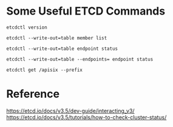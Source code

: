 # Some Useful ETCD Commands
```
etcdctl version
```
```
etcdctl --write-out=table member list
```
```
etcdctl --write-out=table endpoint status
```
```
etcdctl --write-out=table --endpoints= endpoint status
```
```
etcdctl get /apisix --prefix
```

# Reference
https://etcd.io/docs/v3.5/dev-guide/interacting_v3/
https://etcd.io/docs/v3.5/tutorials/how-to-check-cluster-status/
